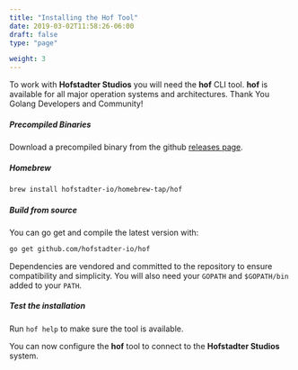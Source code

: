 ```yaml
---
title: "Installing the Hof Tool"
date: 2019-03-02T11:58:26-06:00
draft: false
type: "page"

weight: 3
---
```


To work with __Hofstadter Studios__ you will need the __hof__ CLI tool.
__hof__ is available for all major operation systems
and architectures. Thank You Golang Developers and Community!

##### Precompiled Binaries

Download a precompiled binary from the github
[releases page](https://github.com/hofstadter-io/hof/releases).

##### Homebrew

```bash
brew install hofstadter-io/homebrew-tap/hof
```

##### Build from source

You can go get and compile the latest version with:

```bash
go get github.com/hofstadter-io/hof
```

Dependencies are vendored and committed to the repository
to ensure compatibility and simplicity.
You will also need your `GOPATH` and `$GOPATH/bin`
added to your `PATH`.

##### Test the installation

Run `hof help` to make sure the tool is available.

You can now configure the __hof__ tool to connect to the
__Hofstadter Studios__ system.

